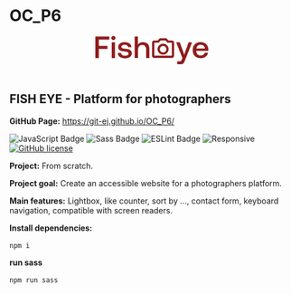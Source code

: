 <h1>OC_P6</h1>

<div align='center'>

 <img src="./assets/images/logo.png" alt="Fish Eye Logo" title="Fish Eye Logo" width="200" height="auto"/>
 
</div><br>

<h2>FISH EYE - Platform for photographers</h2>

<strong>GitHub Page:</strong> https://git-ej.github.io/OC_P6/


![JavaScript Badge](https://img.shields.io/badge/JavaScript-F7DF1E?logo=javascript&logoColor=000&style=flat)
![Sass Badge](https://img.shields.io/badge/Sass-C69?logo=sass&logoColor=fff&style=flat)
![ESLint Badge](https://img.shields.io/badge/ESLint-4B32C3?logo=eslint&logoColor=fff&style=flat)
![Responsive](https://img.shields.io/badge/Responsive-08BFF1)
[![GitHub license](https://img.shields.io/github/license/Naereen/StrapDown.js.svg)](https://github.com/Naereen/StrapDown.js/blob/master/LICENSE)


<strong>Project:</strong> From scratch. 

<strong>Project goal:</strong> Create an accessible website for a photographers platform.

<strong>Main features:</strong> Lightbox, like counter, sort by ..., contact form, keyboard navigation, compatible with screen readers.

<strong>Install dependencies:</strong>

```
npm i
```

<strong>run sass</strong>

```
npm run sass
```